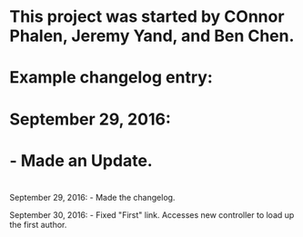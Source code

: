 # This project was started by COnnor Phalen, Jeremy Yand, and Ben Chen.

# Example changelog entry:
#
#    September 29, 2016:
#        - Made an Update.
#

September 29, 2016:
    - Made the changelog.

September 30, 2016:
    - Fixed "First" link. Accesses new controller to load up the first author.